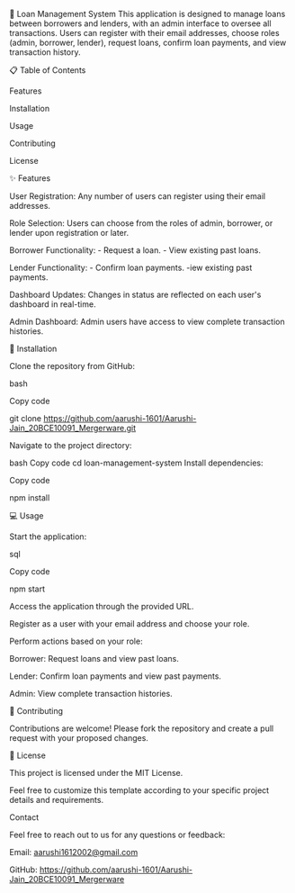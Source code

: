 🏦 Loan Management System
This application is designed to manage loans between borrowers and lenders, with an admin interface to oversee all transactions. Users can register with their email addresses, choose roles (admin, borrower, lender), request loans, confirm loan payments, and view transaction history.

📋 Table of Contents

Features

Installation

Usage

Contributing

License

✨ Features

User Registration: Any number of users can register using their email addresses.

Role Selection: Users can choose from the roles of admin, borrower, or lender upon registration or later.

Borrower Functionality:
      - Request a loan.
      - View existing past loans.
      
Lender Functionality:
     -  Confirm loan payments.
     -iew existing past payments.
     
Dashboard Updates: Changes in status are reflected on each user's dashboard in real-time.

Admin Dashboard: Admin users have access to view complete transaction histories.

🚀 Installation

Clone the repository from GitHub:

bash


Copy code


git clone https://github.com/aarushi-1601/Aarushi-Jain_20BCE10091_Mergerware.git


Navigate to the project directory:


bash
Copy code
cd loan-management-system
Install dependencies:

Copy code

npm install

💻 Usage

Start the application:

sql

Copy code

npm start

Access the application through the provided URL.

Register as a user with your email address and choose your role.

Perform actions based on your role:

Borrower: Request loans and view past loans.

Lender: Confirm loan payments and view past payments.

Admin: View complete transaction histories.


🤝 Contributing

Contributions are welcome! Please fork the repository and create a pull request with your proposed changes.

📄 License

This project is licensed under the MIT License.

Feel free to customize this template according to your specific project details and requirements.

Contact

Feel free to reach out to us for any questions or feedback:


Email: aarushi1612002@gmail.com

GitHub: https://github.com/aarushi-1601/Aarushi-Jain_20BCE10091_Mergerware
